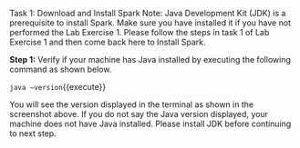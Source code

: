 Task 1: Download and Install Spark
Note: Java Development Kit (JDK) is a prerequisite to install Spark. Make sure you have installed it if you have not performed the Lab Exercise 1. Please follow the steps in task 1 of Lab Exercise 1 and then come back here to Install Spark.

**Step 1:** Verify if your machine has Java installed by executing the following command as shown below.

`java –version`{{execute}}

 

You will see the version displayed in the terminal as shown in the screenshot above. If you do not say the Java version displayed, your machine does not have Java installed. Please install JDK before continuing to next step.
